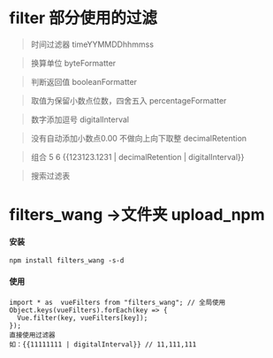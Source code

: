 # filter 部分使用的过滤

> 时间过滤器 timeYYMMDDhhmmss

> 换算单位   byteFormatter

> 判断返回值   booleanFormatter

> 取值为保留小数点位数，四舍五入   percentageFormatter

> 数字添加逗号   digitalInterval

> 没有自动添加小数点0.00 不做向上向下取整   decimalRetention

> 组合 5 6   {{123123.1231 | decimalRetention | digitalInterval}}

> 搜索过滤表

# filters_wang  ->文件夹 upload_npm

#### 安装

```
npm install filters_wang -s-d
```

#### 使用

```
import * as  vueFilters from "filters_wang"; // 全局使用
Object.keys(vueFilters).forEach(key => { 
  Vue.filter(key, vueFilters[key]);
});
直接使用过滤器
如：{{11111111 | digitalInterval}} // 11,111,111
```
